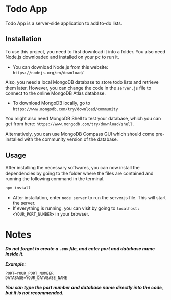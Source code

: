 # Todo App

Todo App is a server-side application to add to-do lists.

## Installation

To use this project, you need to first download it into a folder. You also need Node.js downloaded and installed on your pc to run it.

- You can download Node.js from this website: `https://nodejs.org/en/download/`

Also, you need a local MongoDB database to store todo lists and retrieve them later. However, you can change the code in the `server.js` file to connect to the online MongoDB Atlas database.

- To download MongoDB locally, go to `https://www.mongodb.com/try/download/community`

You might also need MongoDB Shell to test your database, which you can get from here: `https://www.mongodb.com/try/download/shell`.

Alternatively, you can use MongoDB Compass GUI which should come pre-installed with the community version of the database.


## Usage

After installing the necessary softwares, you can now install the dependencies by going to the folder where the files are contained and running the following command in the terminal.

```powershell
npm install
```
- After installation, enter `node server` to run the server.js file. This will start the server.
- If everything is running, you can visit by going to  `localhost:<YOUR_PORT_NUMBER>` in your browser.

# Notes

***Do not forget to create a `.env` file, and enter port and database name inside it.*** 

***Example:***

```
PORT=YOUR_PORT_NUMBER
DATABASE=YOUR_DATABASE_NAME
```

***You can type the port number and database name directly into the code, but it is not recommended.***

